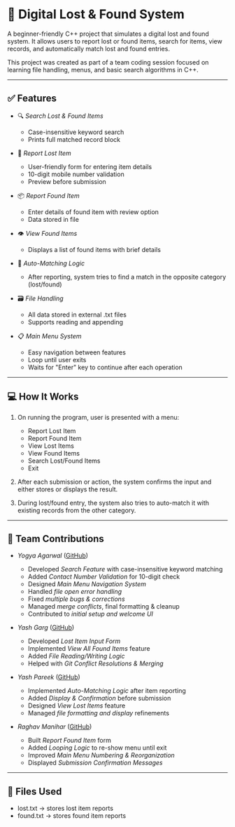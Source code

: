 # 🎒 Digital Lost & Found System

A beginner-friendly C++ project that simulates a digital lost and found system. It allows users to report lost or found items, search for items, view records, and automatically match lost and found entries.

This project was created as part of a team coding session focused on learning file handling, menus, and basic search algorithms in C++.

---

## ✅ Features

- 🔍 *Search Lost & Found Items*  
  - Case-insensitive keyword search  
  - Prints full matched record block
  
- 📝 *Report Lost Item*  
  - User-friendly form for entering item details  
  - 10-digit mobile number validation  
  - Preview before submission

- 📦 *Report Found Item*  
  - Enter details of found item with review option  
  - Data stored in file

- 👁 *View Found Items*  
  - Displays a list of found items with brief details

- 🔗 *Auto-Matching Logic*  
  - After reporting, system tries to find a match in the opposite category (lost/found)  

- 🗃 *File Handling*  
  - All data stored in external .txt files  
  - Supports reading and appending

- 📋 *Main Menu System*  
  - Easy navigation between features  
  - Loop until user exits  
  - Waits for "Enter" key to continue after each operation

---

## 💻 How It Works

1. On running the program, user is presented with a menu:
    - Report Lost Item  
    - Report Found Item 
    - View Lost Items 
    - View Found Items  
    - Search Lost/Found Items  
    - Exit

2. After each submission or action, the system confirms the input and either stores or displays the result.

3. During lost/found entry, the system also tries to auto-match it with existing records from the other category.

---

## 👥 Team Contributions

- *Yogya Agarwal* ([GitHub](https://github.com/YogyaAgarwal))  
  - Developed *Search Feature* with case-insensitive keyword matching  
  - Added *Contact Number Validation* for 10-digit check  
  - Designed *Main Menu Navigation System*  
  - Handled *file open error handling*  
  - Fixed *multiple bugs & corrections*  
  - Managed *merge conflicts*, final formatting & cleanup  
  - Contributed to *initial setup and welcome UI*

- *Yash Garg* ([GitHub](https://github.com/786yashgarg))  
  - Developed *Lost Item Input Form*  
  - Implemented *View All Found Items* feature  
  - Added *File Reading/Writing Logic*  
  - Helped with *Git Conflict Resolutions & Merging*

- *Yash Pareek* ([GitHub](https://github.com/Yashp0101))  
  - Implemented *Auto-Matching Logic* after item reporting  
  - Added *Display & Confirmation* before submission  
  - Designed *View Lost Items* feature  
  - Managed *file formatting and display* refinements

- *Raghav Manihar* ([GitHub](https://github.com/RaghavManihar06))  
  - Built *Report Found Item* form  
  - Added *Looping Logic* to re-show menu until exit  
  - Improved *Main Menu Numbering & Reorganization*  
  - Displayed *Submission Confirmation Messages*

---

## 📁 Files Used

- lost.txt → stores lost item reports  
- found.txt → stores found item reports
